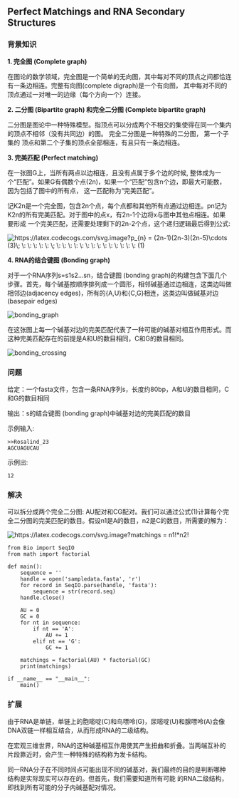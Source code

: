 ## Perfect Matchings and RNA Secondary Structures

### 背景知识

**1. 完全图 (Complete graph)**

在图论的数学领域，完全图是一个简单的无向图，其中每对不同的顶点之间都恰连有一条边相连。完整有向图(complete digraph)是一个有向图，
其中每对不同的顶点通过一对唯一的边缘（每个方向一个）连接。

**2. 二分图 (Bipartite graph) 和完全二分图 (Complete bipartite graph)**

二分图是图论中一种特殊模型。指顶点可以分成两个不相交的集使得在同一个集内的顶点不相邻（没有共同边）的图。 完全二分图是一种特殊的二分图， 第一个子集的
顶点和第二个子集的顶点全部相连，有且只有一条边相连。

**3. 完美匹配 (Perfect matching)**

在一张图G上，当所有两点以边相连，且没有点属于多个边的时候, 整体成为一个“匹配”。如果G有偶数个点(2n)，如果一个“匹配”包含n个边，即最大可能数，
因为包括了图中的所有点， 这一匹配称为“完美匹配”。

记K2n是一个完全图，包含2n个点，每个点都和其他所有点通过边相连。pn记为K2n的所有完美匹配。对于图中的点x，有2n-1个边将x与图中其他点相连。如果要形成
一个完美匹配，还需要处理剩下的2n-2个点，这个递归逻辑最后得到公式:

<img src="https://latex.codecogs.com/svg.image?p_{n}&space;=&space;(2n-1)(2n-3)(2n-5)\cdots&space;(3)\;&space;\:&space;\:&space;\:&space;\:&space;\:&space;\;&space;\:&space;\:&space;\:&space;\:&space;\:&space;\:&space;\:&space;\:&space;\:&space;\:&space;\:&space;\:&space;\:&space;\:&space;(1)" title="https://latex.codecogs.com/svg.image?p_{n} = (2n-1)(2n-3)(2n-5)\cdots (3)\; \: \: \: \: \: \; \: \: \: \: \: \: \: \: \: \: \: \: \: \: (1)" />     

**4. RNA的结合键图 (Bonding graph)**

对于一个RNA序列s=s1s2...sn，结合键图 (bonding graph)的构建包含下面几个步骤。首先，每个碱基按顺序排列成一个圆形，相邻碱基通过边相连，这类边叫做
相邻边(adjacency edges)，所有的{A,U}和{C,G}相连，这类边叫做碱基对边(basepair edges)

<img src="https://rosalind.info/media/problems/pmch/bonding_graph.png" title="bonding_graph"/>

在这张图上每一个碱基对边的完美匹配代表了一种可能的碱基对相互作用形式。而这种完美匹配存在的前提是A和U的数目相同，C和G的数目相同。

<img src="https://rosalind.info/media/problems/pmch/bonding_crossing.png" title="bonding_crossing"/>

### 问题

给定：一个fasta文件，包含一条RNA序列s，长度约80bp，A和U的数目相同，C和G的数目相同

输出：s的结合键图 (bonding graph)中碱基对边的完美匹配的数目

示例输入: 

    >>Rosalind_23
    AGCUAGUCAU

示例出: 

    12

###  解决

可以拆分成两个完全二分图: AU配对和CG配对。我们可以通过公式(1)计算每个完全二分图的完美匹配的数目。假设n1是A的数目，n2是C的数目，所需要的解为：

<img src="https://latex.codecogs.com/svg.image?matchings&space;=&space;n1!*n2!" title="https://latex.codecogs.com/svg.image?matchings = n1!*n2!" />

    from Bio import SeqIO
    from math import factorial
    
    def main():
        sequence = ''
        handle = open('sampledata.fasta', 'r')
        for record in SeqIO.parse(handle, 'fasta'):
            sequence = str(record.seq)
        handle.close()
    
        AU = 0
        GC = 0
        for nt in sequence:
            if nt == 'A':
                AU += 1
            elif nt == 'G':
                GC += 1
    
        matchings = factorial(AU) * factorial(GC)
        print(matchings)
    
    if __name__ == "__main__":
        main()

### 扩展

由于RNA是单链，单链上的胞嘧啶(C)和鸟嘌呤(G)，尿嘧啶(U)和腺嘌呤(A)会像DNA双链一样相互结合，从而形成RNA的二级结构。

在宏观三维世界，RNA的这种碱基相互作用使其产生扭曲和折叠。当两端互补的片段靠近时，会产生一种特殊的结构称为发卡结构。

同一RNA分子在不同时间点可能出现不同的碱基对，我们最终的目的是判断哪种结构是实际现实可以存在的。但首先，我们需要知道所有可能
的RNA二级结构，即找到所有可能的分子内碱基配对情况。

